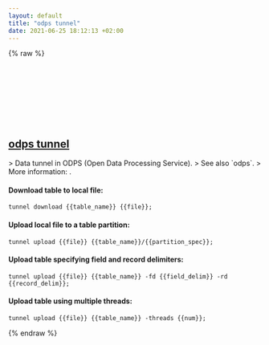 ```yaml
---
layout: default
title: "odps tunnel"
date: 2021-06-25 18:12:13 +02:00
---
```

{% raw %}
<h2 id="odps-tunnel">
  <a href="/en/common/odps-tunnel.html">odps tunnel</a> <a href="#odps-tunnel"><svg class="icon">
    <use href="/assets/images/unicode_sprite.svg#link" />
  </svg></a>
</h2>
> Data tunnel in ODPS (Open Data Processing Service).
> See also `odps`.
> More information: <https://www.alibabacloud.com/help/doc-detail/27971.htm>.

#### Download table to local file:
```shell
tunnel download {{table_name}} {{file}};
```
#### Upload local file to a table partition:
```shell
tunnel upload {{file}} {{table_name}}/{{partition_spec}};
```
#### Upload table specifying field and record delimiters:
```shell
tunnel upload {{file}} {{table_name}} -fd {{field_delim}} -rd {{record_delim}};
```
#### Upload table using multiple threads:
```shell
tunnel upload {{file}} {{table_name}} -threads {{num}};
```
{% endraw %}